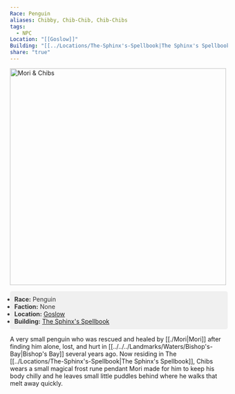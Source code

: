 ```yaml
---
Race: Penguin
aliases: Chibby, Chib-Chib, Chib-Chibs
tags:
  - NPC
Location: "[[Goslow]]"
Building: "[[../Locations/The-Sphinx's-Spellbook|The Sphinx's Spellbook]]"
share: "true"
---
```


<div class="infobox">
    <!-- Image is not a link now and made larger -->
    <img src="https://spankadin.github.io/Saros-Wiki/_assets/Mori_Chibs_Pic.png" alt="Mori & Chibs" style="display:block; max-width: 100%; height: auto; width: 500px;">
    <ul style="color: #333; background-color: #f0f0f0; padding: 10px; border-radius: 5px;">
        <li><strong>Race:</strong> Penguin</li>
        <li><strong>Faction:</strong> None</li>
        <li><strong>Location:</strong> <a href="/Saros-Wiki/Locations-%26%20NPCs/Cities%20%26%20Towns/Goslow/Goslow/">Goslow</a></li>
        <li><strong>Building:</strong> <a href="/Saros-Wiki/Locations-%26%20NPCs/Cities%20%26%20Towns/Goslow/Locations/The-Sphinx's-Spellbook/">The Sphinx's Spellbook</a></li>
    </ul>
</div>

A very small penguin who was rescued and healed by [[./Mori|Mori]] after finding him alone, lost, and hurt in [[../../../Landmarks/Waters/Bishop's-Bay|Bishop's Bay]] several years ago. Now residing in The [[../Locations/The-Sphinx's-Spellbook|The Sphinx's Spellbook]], Chibs wears a small magical frost rune pendant Mori made for him to keep his body chilly and he leaves small little puddles behind where he walks that melt away quickly.
